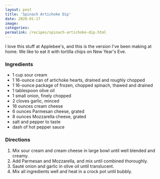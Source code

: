 ```yaml
---
layout: post
title: 'Spinach Artichoke Dip'
date: 2020-01-17
image:
categories:
permalink: /recipes/spinach-artichoke-dip.html
---
```


I love this stuff at Applebee's, and this is the version I've been making at home. We like to eat it with tortilla chips on New Year's Eve.

### Ingredients

- 1 cup sour cream
- 1 16-ounce can of artichoke hearts, drained and roughly chopped
- 1 16-ounce package of frozen, chopped spinach, thawed and drained
- 1 tablespoon olive oil
- 1 small onion, finely chopped
- 2 cloves garlic, minced
- 16 ounces cream cheese
- 6 ounces Parmesan cheese, grated
- 8 ounces Mozzarella cheese, grated
- salt and pepper to taste
- dash of hot pepper sauce

### Directions

1. Mix sour cream and cream cheese in large bowl until well blended and creamy.
2. Add Parmesan and Mozzarella, and mix until combined thoroughly.
3. Sauté onion and garlic in olive oil until translucent.
4. Mix all ingredients well and heat in a crock pot until bubbly.
